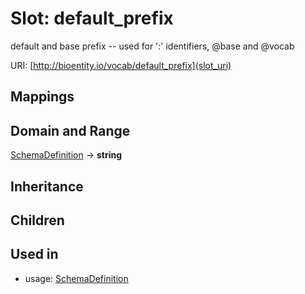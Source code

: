 # Slot: default_prefix


default and base prefix -- used for ':' identifiers, @base and @vocab

URI: [http://bioentity.io/vocab/default_prefix](slot_uri)
## Mappings

## Domain and Range

[SchemaDefinition](SchemaDefinition.md) -> **string**
## Inheritance

## Children

## Used in

 *  usage: [SchemaDefinition](SchemaDefinition.md)
